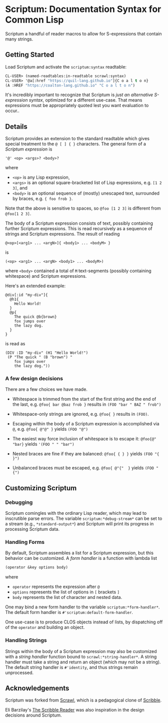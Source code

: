 # Scriptum: Documentation Syntax for Common Lisp

Scriptum a handful of reader macros to allow for S-expressions that contain many strings.

## Getting Started

Load Scriptum and activate the `scriptum:syntax` readtable:

```lisp
CL-USER> (named-readtables:in-readtable scrawl:syntax)
CL-USER> '@a[:href "https://quil-lang.github.io"]{C o a l t o n}
(A :HREF "https://coalton-lang.github.io" "C o a l t o n")
```

It's incredibly important to recognize that Scriptum is _just an alternative S-expression syntax_, optimized for a different use-case. That means expressions must be appropriately quoted lest you want evaluation to occur..

## Details

Scriptum provides an extension to the standard readtable which gives special treatment to the `@ [ ] { }` characters. The general form of a *Scriptum expression* is

``` 
'@' <op> <args>? <body>?
```

where

- `<op>` is any Lisp expression,
- `<args>` is an optional square-bracketed list of Lisp expressions, e.g. `[1 2 3]`, and
- `<body>` is an optional sequence of (mostly) unescaped text, surrounded by braces, e.g. `{ foo frob }`.

Note that the above is sensitive to spaces, so `@foo [1 2 3]` is different from `@foo[1 2 3]`.

The body of a Scriptum expression consists of text, possibly containing further Scriptum expressions. This is read recursively as a sequence of strings and Scriptum expressions. The result of reading 
```
@<op>[<arg1> ... <argN>]{ <body1> ... <bodyM> }
```
is
```
(<op> <arg1> ... <argN> <body1> ... <bodyM>)
```
where `<body>` contained a total of `M` text-segments (possibly containing whitespace) and Scriptum expressions.

Here's an extended example:
```
@div[:id "my-div"]{
  @h1{
    Hello World!
  }
  @p{
    The quick @b{brown}
    fox jumps over
    the lazy dog.
  }
}
```

is read as

```
(DIV :ID "my-div" (H1 "Hello World!")
 (P "The quick " (B "brown") "
    fox jumps over
    the lazy dog."))
```

### A few design decisions

There are a few choices we have made. 

- Whitespace is trimmed from the start of the first string and the end
  of the last, e.g. `@foo{ bar @baz frob }` results in `(FOO "bar " BAZ " frob")`

- Whitespace-only strings are ignored, e.g.  `@foo{ }` results in `(FOO)`.

- Escaping within the body of a Scriptum expression is accomplished via
  `@`, e.g. `@foo{ @"@" }` yields `(FOO "@")`

- The easiest way force inclusion of whitespace is to escape it:
  `@foo{@" "bar}` yields `'(FOO " " "bar")`

- Nested braces are fine if they are balanced: `@foo{ { } }` yields `(FOO "{ }")`

- Unbalanced braces must be escaped, e.g. `@foo{ @"{"  }` yields `(FOO "{")`

## Customizing Scriptum

### Debugging

Scriptum comingles with the ordinary Lisp reader, which may lead to inscrutible parse errors. The variable `scriptum:*debug-stream*` can be set to a stream (e.g., `*standard-output*`) and Scriptum will print its progress in processing Scriptum data.

### Handling Forms

By default, Scriptum assembles a list for a Scriptum expression, but this behavior can be customized. A *form handler* is a function with lambda list

```lisp
(operator &key options body)
```

where

- `operator` represents the expression after `@`
- `options` represents the list of options in `[` brackets `]`
- `body` represents the list of character and nested data.

One may bind a new form handler to the variable `scriptum:*form-handler*`. The default form handler is `#'scriptum:default-form-handler`.

One use-case is to produce CLOS objects instead of lists, by dispatching off of the `operator` and building an object.

### Handling Strings

Strings within the body of a Scriptum expression may also be customized with a *string handler* function bound to `scrawl:*string-handler*`. A string handler must take a string and return an object (which may not be a string). The default string handler is `#'identity`, and thus strings remain unprocessed.

## Acknowledgements

Scriptum was forked from  [Scrawl](https://github.com/kilimanjaro/scrawl), which is a pedagogical clone of [Scribble](https://docs.racket-lang.org/scribble/).

Eli Barzilay's [The Scribble Reader](http://barzilay.org/misc/scribble-reader.pdf) was also inspiration in the design decisions around Scriptum.

